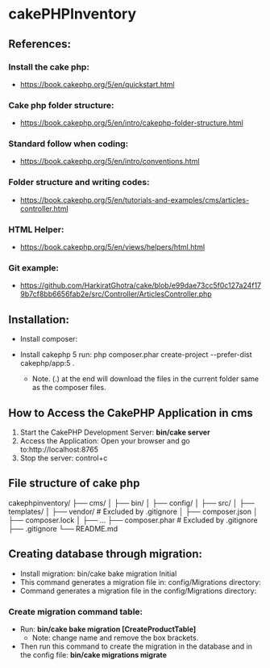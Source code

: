 # cakePHPInventory

## References:

### Install the cake php:

* https://book.cakephp.org/5/en/quickstart.html

### Cake php folder structure:

* https://book.cakephp.org/5/en/intro/cakephp-folder-structure.html

### Standard follow when coding:

* https://book.cakephp.org/5/en/intro/conventions.html

### Folder structure and writing codes:

* https://book.cakephp.org/5/en/tutorials-and-examples/cms/articles-controller.html

### HTML Helper: 

* https://book.cakephp.org/5/en/views/helpers/html.html

### Git example: 

* https://github.com/HarkiratGhotra/cake/blob/e99dae73cc5f0c127a24f179b7cf8bb6656fab2e/src/Controller/ArticlesController.php

## Installation: 

* Install composer: 

* Install cakephp 5 run: php composer.phar create-project --prefer-dist cakephp/app:5 . 
    - Note. (.) at the end will download the files in the current folder same as the composer files. 

## How to Access the CakePHP Application in cms

1. Start the CakePHP Development Server: **bin/cake server** 
2. Access the Application: Open your browser and go to:http://localhost:8765
3. Stop the server: control+c

## File structure of cake php

cakephpinventory/
├── cms/
│   ├── bin/
│   ├── config/
│   ├── src/
│   ├── templates/
│   ├── vendor/      # Excluded by .gitignore
│   ├── composer.json
│   ├── composer.lock
│   ├── ...
├── composer.phar    # Excluded by .gitignore
├── .gitignore
└── README.md

## Creating database through migration: 

* Install migration:  bin/cake bake migration Initial
* This command generates a migration file in: config/Migrations directory:
* Command generates a migration file in the config/Migrations directory:

### Create migration command table: 

* Run: **bin/cake bake migration [CreateProductTable]** 
    - Note: change name and remove the box brackets. 
* Then run this command to create the migration in the database and in the config file: **bin/cake migrations migrate** 
